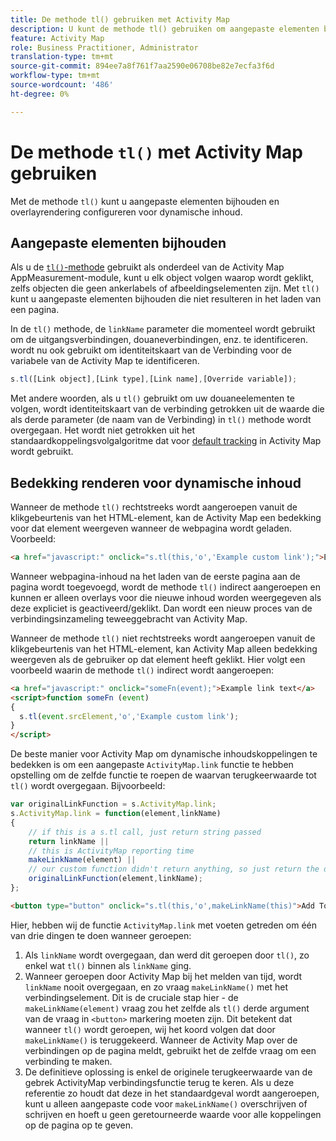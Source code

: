 ```yaml
---
title: De methode tl() gebruiken met Activity Map
description: U kunt de methode tl() gebruiken om aangepaste elementen bij te houden en om overlayrendering voor dynamische inhoud te configureren.
feature: Activity Map
role: Business Practitioner, Administrator
translation-type: tm+mt
source-git-commit: 894ee7a8f761f7aa2590e06708be82e7ecfa3f6d
workflow-type: tm+mt
source-wordcount: '486'
ht-degree: 0%

---
```



# De methode `tl()` met Activity Map gebruiken

Met de methode `tl()` kunt u aangepaste elementen bijhouden en overlayrendering configureren voor dynamische inhoud.

## Aangepaste elementen bijhouden

Als u de [`tl()`-methode](/help/implement/vars/functions/tl-method.md) gebruikt als onderdeel van de Activity Map AppMeasurement-module, kunt u elk object volgen waarop wordt geklikt, zelfs objecten die geen ankerlabels of afbeeldingselementen zijn. Met `tl()` kunt u aangepaste elementen bijhouden die niet resulteren in het laden van een pagina.

In de `tl()` methode, de `linkName` parameter die momenteel wordt gebruikt om de uitgangsverbindingen, douaneverbindingen, enz. te identificeren. wordt nu ook gebruikt om identiteitskaart van de Verbinding voor de variabele van de Activity Map te identificeren.

```js
s.tl([Link object],[Link type],[Link name],[Override variable]);
```

Met andere woorden, als u `tl()` gebruikt om uw douaneelementen te volgen, wordt identiteitskaart van de verbinding getrokken uit de waarde die als derde parameter (de naam van de Verbinding) in `tl()` methode wordt overgegaan. Het wordt niet getrokken uit het standaardkoppelingsvolgalgoritme dat voor [default tracking](activitymap-link-tracking-methodology.md) in Activity Map wordt gebruikt.

## Bedekking renderen voor dynamische inhoud

Wanneer de methode `tl()` rechtstreeks wordt aangeroepen vanuit de klikgebeurtenis van het HTML-element, kan de Activity Map een bedekking voor dat element weergeven wanneer de webpagina wordt geladen. Voorbeeld:

```html
<a href="javascript:" onclick="s.tl(this,'o','Example custom link');">Example link text</a>
```

Wanneer webpagina-inhoud na het laden van de eerste pagina aan de pagina wordt toegevoegd, wordt de methode `tl()` indirect aangeroepen en kunnen er alleen overlays voor die nieuwe inhoud worden weergegeven als deze expliciet is geactiveerd/geklikt. Dan wordt een nieuw proces van de verbindingsinzameling teweeggebracht van Activity Map.

Wanneer de methode `tl()` niet rechtstreeks wordt aangeroepen vanuit de klikgebeurtenis van het HTML-element, kan Activity Map alleen bedekking weergeven als de gebruiker op dat element heeft geklikt. Hier volgt een voorbeeld waarin de methode `tl()` indirect wordt aangeroepen:

```html
<a href="javascript:" onclick="someFn(event);">Example link text</a>
<script>function someFn (event)
{
  s.tl(event.srcElement,'o','Example custom link');
}
</script>
```

De beste manier voor Activity Map om dynamische inhoudskoppelingen te bedekken is om een aangepaste `ActivityMap.link` functie te hebben opstelling om de zelfde functie te roepen de waarvan terugkeerwaarde tot `tl()` wordt overgegaan. Bijvoorbeeld:

```js
var originalLinkFunction = s.ActivityMap.link;
s.ActivityMap.link = function(element,linkName)
{
    // if this is a s.tl call, just return string passed
    return linkName ||      
    // this is ActivityMap reporting time
    makeLinkName(element) ||
    // our custom function didn't return anything, so just return the default ActivityMap Link
    originalLinkFunction(element,linkName);
};
```

```html
<button type="button" onclick="s.tl(this,'o',makeLinkName(this)">Add To Cart</button>
```

Hier, hebben wij de functie `ActivityMap.link` met voeten getreden om één van drie dingen te doen wanneer geroepen:

1. Als `linkName` wordt overgegaan, dan werd dit geroepen door `tl()`, zo enkel wat `tl()` binnen als `linkName` ging.
2. Wanneer geroepen door Activity Map bij het melden van tijd, wordt `linkName` nooit overgegaan, en zo vraag `makeLinkName()` met het verbindingselement. Dit is de cruciale stap hier - de `makeLinkName(element)` vraag zou het zelfde als `tl()` derde argument van de vraag in `<button>` markering moeten zijn. Dit betekent dat wanneer `tl()` wordt geroepen, wij het koord volgen dat door `makeLinkName()` is teruggekeerd. Wanneer de Activity Map over de verbindingen op de pagina meldt, gebruikt het de zelfde vraag om een verbinding te maken.
3. De definitieve oplossing is enkel de originele terugkeerwaarde van de gebrek ActivityMap verbindingsfunctie terug te keren. Als u deze referentie zo houdt dat deze in het standaardgeval wordt aangeroepen, kunt u alleen aangepaste code voor `makeLinkName()` overschrijven of schrijven en hoeft u geen geretourneerde waarde voor alle koppelingen op de pagina op te geven.

